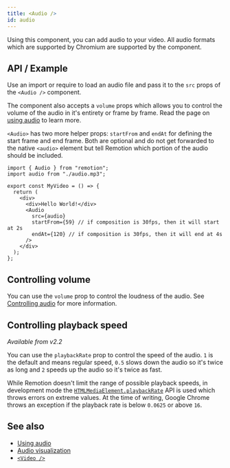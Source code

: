 ```yaml
---
title: <Audio />
id: audio
---
```


Using this component, you can add audio to your video. All audio formats which are supported by Chromium are supported by the component.

## API / Example

Use an import or require to load an audio file and pass it to the `src` props of the `<Audio />` component.

The component also accepts a `volume` props which allows you to control the volume of the audio in it's entirety or frame by frame. Read the page on [using audio](/docs/using-audio) to learn more.

`<Audio>` has two more helper props: `startFrom` and `endAt` for defining the start frame and end frame. Both are optional and do not get forwarded to the native `<audio>` element but tell Remotion which portion of the audio should be included.

```tsx twoslash
import { Audio } from "remotion";
import audio from "./audio.mp3";

export const MyVideo = () => {
  return (
    <div>
      <div>Hello World!</div>
      <Audio
        src={audio}
        startFrom={59} // if composition is 30fps, then it will start at 2s
        endAt={120} // if composition is 30fps, then it will end at 4s
      />
    </div>
  );
};
```

## Controlling volume

You can use the `volume` prop to control the loudness of the audio. See [Controlling audio](/docs/using-audio#controlling-volume) for more information.

## Controlling playback speed

_Available from v2.2_

You can use the `playbackRate` prop to control the speed of the audio. `1` is the default and means regular speed, `0.5` slows down the audio so it's twice as long and `2` speeds up the audio so it's twice as fast.

While Remotion doesn't limit the range of possible playback speeds, in development mode the [`HTMLMediaElement.playbackRate`](https://developer.mozilla.org/en-US/docs/Web/API/HTMLMediaElement/playbackRate) API is used which throws errors on extreme values. At the time of writing, Google Chrome throws an exception if the playback rate is below `0.0625` or above `16`.

## See also

- [Using audio](/docs/audio)
- [Audio visualization](/docs/audio-visualization)
- [`<Video />`](/docs/video)
